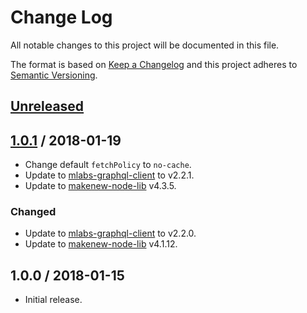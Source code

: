 # Change Log

All notable changes to this project will be documented in this file.

The format is based on [Keep a Changelog](http://keepachangelog.com/)
and this project adheres to [Semantic Versioning](http://semver.org/).

## [Unreleased]

## [1.0.1] / 2018-01-19

- Change default `fetchPolicy` to `no-cache`.
- Update to [mlabs-graphql-client] to v2.2.1.
- Update to [makenew-node-lib] v4.3.5.

### Changed

- Update to [mlabs-graphql-client] to v2.2.0.
- Update to [makenew-node-lib] v4.1.12.

## 1.0.0 / 2018-01-15

- Initial release.

[makenew-node-lib]: https://github.com/meltwater/makenew-node-lib
[mlabs-graphql-client]: https://github.com/meltwater/mlabs-graphql-client

[Unreleased]: https://github.com/meltwater/mlabs-graphql/compare/v0.0.1...HEAD
[1.0.1]: https://github.com/meltwater/mlabs-graphql/compare/v1.0.0...v1.0.1
